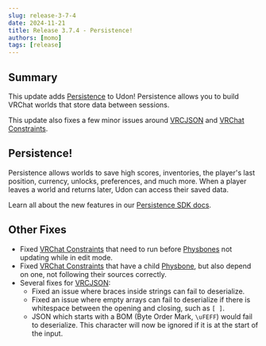 ```yaml
---
slug: release-3-7-4
date: 2024-11-21
title: Release 3.7.4 - Persistence!
authors: [momo]
tags: [release]
---
```

## Summary

This update adds [Persistence](/worlds/udon/persistence) to Udon! Persistence allows you to build VRChat worlds that store data between sessions.

This update also fixes a few minor issues around [VRCJSON](/worlds/udon/data-containers/vrcjson) and [VRChat Constraints](/avatars/avatar-dynamics/constraints).

<!--truncate-->

## Persistence!

Persistence allows worlds to save high scores, inventories, the player's last position, currency, unlocks, preferences, and much more. When a player leaves a world and returns later, Udon can access their saved data.

Learn all about the new features in our [Persistence SDK docs](/worlds/udon/persistence).

## Other Fixes

- Fixed [VRChat Constraints](/avatars/avatar-dynamics/constraints) that need to run before [Physbones](/avatars/avatar-dynamics/physbones) not updating while in edit mode.
- Fixed [VRChat Constraints](/avatars/avatar-dynamics/constraints) that have a child [Physbone](/avatars/avatar-dynamics/physbones), but also depend on one, not following their sources correctly.
- Several fixes for [VRCJSON](/worlds/udon/data-containers/vrcjson):
    - Fixed an issue where braces inside strings can fail to deserialize.
    - Fixed an issue where empty arrays can fail to deserialize if there is whitespace between the opening and closing, such as `[ ]`.
    - JSON which starts with a BOM (Byte Order Mark, `\uFEFF`) would fail to deserialize. This character will now be ignored if it is at the start of the input.